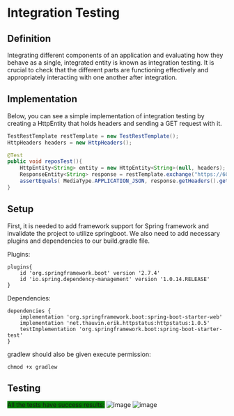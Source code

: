 # Integration Testing

## Definition
Integrating different components of an application and evaluating how they behave as a single, integrated entity is known as integration testing. It is crucial to check that the different parts are functioning effectively and appropriately interacting with one another after integration.

## Implementation
Below, you can see a simple implementation of integration testing by creating a HttpEntity that holds headers and sending a GET request with it. 

```java
TestRestTemplate restTemplate = new TestRestTemplate();
HttpHeaders headers = new HttpHeaders();

@Test
public void reposTest(){
    HttpEntity<String> entity = new HttpEntity<String>(null, headers);
    ResponseEntity<String> response = restTemplate.exchange("https://60a21d3f745cd70017576092.mockapi.io/api/v1/repos", HttpMethod.GET, entity, String.class);
    assertEquals( MediaType.APPLICATION_JSON, response.getHeaders().getContentType());
}
```
## Setup
First, it is needed to add framework support for Spring framework and invalidate the project to utilize springboot. We also need to add necessary plugins and dependencies to our build.gradle file.

Plugins:
```
plugins{
    id 'org.springframework.boot' version '2.7.4'
    id 'io.spring.dependency-management' version '1.0.14.RELEASE'
}
```
Dependencies:
```
dependencies {
    implementation 'org.springframework.boot:spring-boot-starter-web'
    implementation 'net.thauvin.erik.httpstatus:httpstatus:1.0.5'
    testImplementation 'org.springframework.boot:spring-boot-starter-test'
}
```
gradlew should also be given execute permission:
```
chmod +x gradlew
```
## Testing
<span style="background-color: green">All the tests have success results:</span>
![image](https://user-images.githubusercontent.com/71690774/194756885-36079c2b-06ae-4061-9e45-b2523b328e1a.png)
![image](https://user-images.githubusercontent.com/71690774/194756625-367501c0-8ba9-4ac6-bc4e-aac3d917c31e.png)

